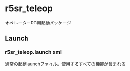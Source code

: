 # r5sr_teleop

オペレーターPC用起動パッケージ

## Launch

### r5sr_teleop.launch.xml
通常の起動launchファイル。使用するすべての機能が含まれる